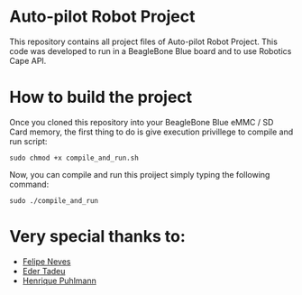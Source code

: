 # Auto-pilot Robot Project

This repository contains all project files of Auto-pilot Robot Project. 
This code was developed to run in a BeagleBone Blue board and to use Robotics Cape API.

# How to build the project

Once you cloned this repository into your BeagleBone Blue eMMC / SD Card memory, the first thing to do is give execution privillege to compile and run script:

```shell
sudo chmod +x compile_and_run.sh
```

Now, you can compile and run this proiject simply typing the following command:

```shell
sudo ./compile_and_run
```

# Very special thanks to:


* [Felipe Neves](https://www.embarcados.com.br/author/felipe-projetosterra-com-br/ "Felipe Neves")
* [Eder Tadeu](https://www.embarcados.com.br/author/ederandrade1gmail-com/ "Eder Tadeu")
* [Henrique Puhlmann](https://www.embarcados.com.br/author/engenheiro-puhlmanngmail-com/ "Henrique Puhlmann")

